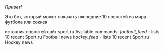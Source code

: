 *Привет!*

Это бот, который может показать последние 10
новостей из мира футбола или хоккея

источник новостей сайт sport.ru
Available commands:
*football_feed* - lists 10 recent Sport.ru Football news
*hockey_feed* - lists 10 recent Sport.ru Hockey news
